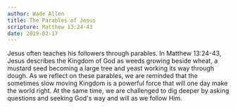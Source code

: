 ```yaml
---
author: Wade Allen
title: The Parables of Jesus
scripture: Matthew 13:24-43
date: 2019-02-17
---
```


Jesus often teaches his followers through parables. In Matthew 13:24-43, Jesus describes the Kingdom of God as weeds growing beside wheat, a mustard seed becoming a large tree and yeast working its way through dough. As we reflect on these parables, we are reminded that the sometimes slow moving Kingdom is a powerful force that will one day make the world right. At the same time, we are challenged to dig deeper by asking questions and seeking God's way and will as we follow Him.
